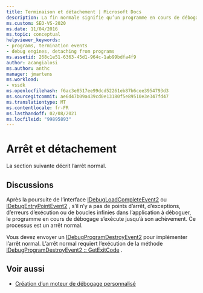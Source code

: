 ```yaml
---
title: Terminaison et détachement | Microsoft Docs
description: La fin normale signifie qu’un programme en cours de débogage s’exécute jusqu’à son achèvement sans points d’arrêt, exceptions, erreurs d’exécution ou boucles infinies.
ms.custom: SEO-VS-2020
ms.date: 11/04/2016
ms.topic: conceptual
helpviewer_keywords:
- programs, termination events
- debug engines, detaching from programs
ms.assetid: 268c1e51-6363-45d1-964c-1ab99bdfa4f9
author: acangialosi
ms.author: anthc
manager: jmartens
ms.workload:
- vssdk
ms.openlocfilehash: f6ac3e8517ee99dcd52261eb87b6cee3954793d3
ms.sourcegitcommit: ae6d47b09a439cd0e13180f5e89510e3e347fd47
ms.translationtype: MT
ms.contentlocale: fr-FR
ms.lasthandoff: 02/08/2021
ms.locfileid: "99895893"
---
```

# <a name="termination-and-detaching"></a>Arrêt et détachement
La section suivante décrit l’arrêt normal.

## <a name="discussion"></a>Discussions
 Après la poursuite de l’interface [IDebugLoadCompleteEvent2](../../extensibility/debugger/reference/idebugloadcompleteevent2.md) ou [IDebugEntryPointEvent2](../../extensibility/debugger/reference/idebugentrypointevent2.md) , s’il n’y a pas de points d’arrêt, d’exceptions, d’erreurs d’exécution ou de boucles infinies dans l’application à déboguer, le programme en cours de débogage s’exécute jusqu’à son achèvement. Ce processus est un arrêt normal.

 Vous devez envoyer un [IDebugProgramDestroyEvent2](../../extensibility/debugger/reference/idebugprogramdestroyevent2.md) pour implémenter l’arrêt normal. L’arrêt normal requiert l’exécution de la méthode [IDebugProgramDestroyEvent2 :: GetExitCode](../../extensibility/debugger/reference/idebugprogramdestroyevent2-getexitcode.md) .

## <a name="see-also"></a>Voir aussi
- [Création d’un moteur de débogage personnalisé](../../extensibility/debugger/creating-a-custom-debug-engine.md)

